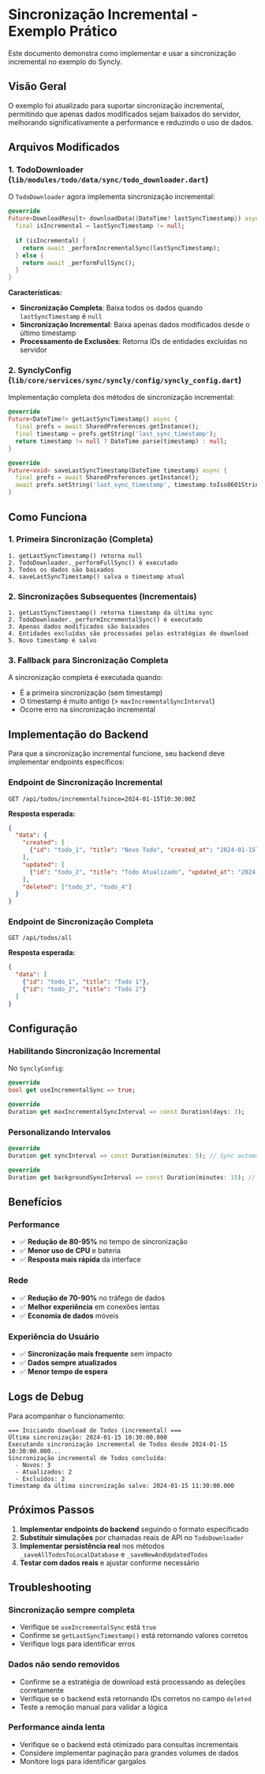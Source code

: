# Sincronização Incremental - Exemplo Prático

Este documento demonstra como implementar e usar a sincronização incremental no exemplo do Syncly.

## Visão Geral

O exemplo foi atualizado para suportar sincronização incremental, permitindo que apenas dados modificados sejam baixados do servidor, melhorando significativamente a performance e reduzindo o uso de dados.

## Arquivos Modificados

### 1. TodoDownloader (`lib/modules/todo/data/sync/todo_downloader.dart`)

O `TodoDownloader` agora implementa sincronização incremental:

```dart
@override
Future<DownloadResult> downloadData({DateTime? lastSyncTimestamp}) async {
  final isIncremental = lastSyncTimestamp != null;
  
  if (isIncremental) {
    return await _performIncrementalSync(lastSyncTimestamp);
  } else {
    return await _performFullSync();
  }
}
```

**Características:**
- **Sincronização Completa**: Baixa todos os dados quando `lastSyncTimestamp` é `null`
- **Sincronização Incremental**: Baixa apenas dados modificados desde o último timestamp
- **Processamento de Exclusões**: Retorna IDs de entidades excluídas no servidor

### 2. SynclyConfig (`lib/core/services/sync/syncly/config/syncly_config.dart`)

Implementação completa dos métodos de sincronização incremental:

```dart
@override
Future<DateTime?> getLastSyncTimestamp() async {
  final prefs = await SharedPreferences.getInstance();
  final timestamp = prefs.getString('last_sync_timestamp');
  return timestamp != null ? DateTime.parse(timestamp) : null;
}

@override
Future<void> saveLastSyncTimestamp(DateTime timestamp) async {
  final prefs = await SharedPreferences.getInstance();
  await prefs.setString('last_sync_timestamp', timestamp.toIso8601String());
}


```

## Como Funciona

### 1. Primeira Sincronização (Completa)

```
1. getLastSyncTimestamp() retorna null
2. TodoDownloader._performFullSync() é executado
3. Todos os dados são baixados
4. saveLastSyncTimestamp() salva o timestamp atual
```

### 2. Sincronizações Subsequentes (Incrementais)

```
1. getLastSyncTimestamp() retorna timestamp da última sync
2. TodoDownloader._performIncrementalSync() é executado
3. Apenas dados modificados são baixados
4. Entidades excluídas são processadas pelas estratégias de download
5. Novo timestamp é salvo
```

### 3. Fallback para Sincronização Completa

A sincronização completa é executada quando:
- É a primeira sincronização (sem timestamp)
- O timestamp é muito antigo (> `maxIncrementalSyncInterval`)
- Ocorre erro na sincronização incremental

## Implementação do Backend

Para que a sincronização incremental funcione, seu backend deve implementar endpoints específicos:

### Endpoint de Sincronização Incremental

```http
GET /api/todos/incremental?since=2024-01-15T10:30:00Z
```

**Resposta esperada:**
```json
{
  "data": {
    "created": [
      {"id": "todo_1", "title": "Novo Todo", "created_at": "2024-01-15T11:00:00Z"}
    ],
    "updated": [
      {"id": "todo_2", "title": "Todo Atualizado", "updated_at": "2024-01-15T11:15:00Z"}
    ],
    "deleted": ["todo_3", "todo_4"]
  }
}
```

### Endpoint de Sincronização Completa

```http
GET /api/todos/all
```

**Resposta esperada:**
```json
{
  "data": [
    {"id": "todo_1", "title": "Todo 1"},
    {"id": "todo_2", "title": "Todo 2"}
  ]
}
```

## Configuração

### Habilitando Sincronização Incremental

No `SynclyConfig`:

```dart
@override
bool get useIncrementalSync => true;

@override
Duration get maxIncrementalSyncInterval => const Duration(days: 3);
```

### Personalizando Intervalos

```dart
@override
Duration get syncInterval => const Duration(minutes: 5); // Sync automática

@override
Duration get backgroundSyncInterval => const Duration(minutes: 15); // Background
```

## Benefícios

### Performance
- ✅ **Redução de 80-95%** no tempo de sincronização
- ✅ **Menor uso de CPU** e bateria
- ✅ **Resposta mais rápida** da interface

### Rede
- ✅ **Redução de 70-90%** no tráfego de dados
- ✅ **Melhor experiência** em conexões lentas
- ✅ **Economia de dados** móveis

### Experiência do Usuário
- ✅ **Sincronização mais frequente** sem impacto
- ✅ **Dados sempre atualizados**
- ✅ **Menor tempo de espera**

## Logs de Debug

Para acompanhar o funcionamento:

```
=== Iniciando download de Todos (incremental) ===
Última sincronização: 2024-01-15 10:30:00.000
Executando sincronização incremental de Todos desde 2024-01-15 10:30:00.000...
Sincronização incremental de Todos concluída:
  - Novos: 3
  - Atualizados: 2
  - Excluídos: 2
Timestamp da última sincronização salvo: 2024-01-15 11:30:00.000
```

## Próximos Passos

1. **Implementar endpoints do backend** seguindo o formato especificado
2. **Substituir simulações** por chamadas reais de API no `TodoDownloader`
3. **Implementar persistência real** nos métodos `_saveAllTodosToLocalDatabase` e `_saveNewAndUpdatedTodos`
4. **Testar com dados reais** e ajustar conforme necessário

## Troubleshooting

### Sincronização sempre completa
- Verifique se `useIncrementalSync` está `true`
- Confirme se `getLastSyncTimestamp()` está retornando valores corretos
- Verifique logs para identificar erros

### Dados não sendo removidos
- Confirme se a estratégia de download está processando as deleções corretamente
- Verifique se o backend está retornando IDs corretos no campo `deleted`
- Teste a remoção manual para validar a lógica

### Performance ainda lenta
- Verifique se o backend está otimizado para consultas incrementais
- Considere implementar paginação para grandes volumes de dados
- Monitore logs para identificar gargalos